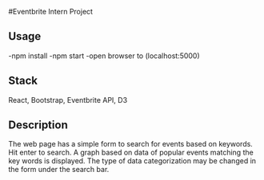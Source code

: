 #Eventbrite Intern Project
## Usage
-npm install
-npm start
-open browser to (localhost:5000)
## Stack
React, Bootstrap, Eventbrite API, D3
## Description
The web page has a simple form to search for events based on keywords. Hit enter to search. A graph based on data of popular events matching the key words is displayed. The type of data categorization may be changed in the form under the search bar.
